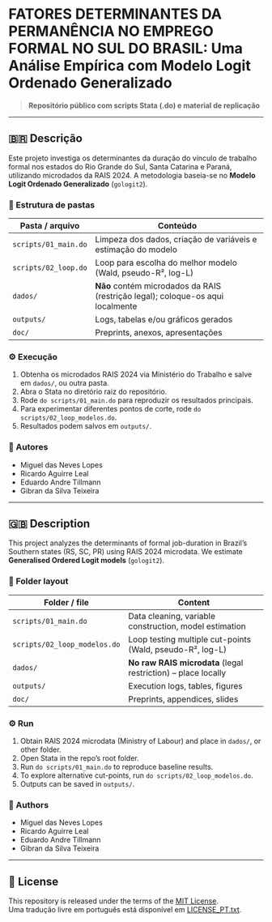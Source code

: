 # FATORES DETERMINANTES DA PERMANÊNCIA NO EMPREGO FORMAL NO SUL DO BRASIL: Uma Análise Empírica com Modelo Logit Ordenado Generalizado

> **Repositório público com scripts Stata (.do) e material de replicação**

---

## 🇧🇷 Descrição

Este projeto investiga os determinantes da duração do vínculo de trabalho formal nos estados do Rio Grande do Sul, Santa Catarina e Paraná, utilizando microdados da RAIS 2024. A metodologia baseia-se no **Modelo Logit Ordenado Generalizado** (`gologit2`).

### 📂 Estrutura de pastas
| Pasta / arquivo            | Conteúdo                                                          |
|----------------------------|-------------------------------------------------------------------|
| `scripts/01_main.do`       | Limpeza dos dados, criação de variáveis e estimação do modelo     |
| `scripts/02_loop.do`       | Loop para escolha do melhor modelo (Wald, pseudo-R², log-L)       |
| `dados/`                   | **Não** contém microdados da RAIS (restrição legal); coloque-os aqui localmente |
| `outputs/`                 | Logs, tabelas e/ou gráficos gerados                               |
| `doc/`                     | Preprints, anexos, apresentações                                  |

### ⚙️ Execução
1. Obtenha os microdados RAIS 2024 via Ministério do Trabalho e salve em `dados/`, ou outra pasta.
2. Abra o Stata no diretório raiz do repositório.
3. Rode `do scripts/01_main.do` para reproduzir os resultados principais.  
4. Para experimentar diferentes pontos de corte, rode `do scripts/02_loop_modelos.do`.  
5. Resultados podem salvos em `outputs/`.

### 👥 Autores
- Miguel das Neves Lopes  
- Ricardo Aguirre Leal  
- Eduardo Andre Tillmann  
- Gibran da Silva Teixeira  

---

## 🇬🇧 Description

This project analyzes the determinants of formal job-duration in Brazil’s Southern states (RS, SC, PR) using RAIS 2024 microdata. We estimate **Generalised Ordered Logit models** (`gologit2`).

### 📂 Folder layout
| Folder / file              | Content                                                            |
|----------------------------|---------------------------------------------------------------------|
| `scripts/01_main.do`       | Data cleaning, variable construction, model estimation              |
| `scripts/02_loop_modelos.do`| Loop testing multiple cut-points (Wald, pseudo-R², log-L)          |
| `dados/`                   | **No raw RAIS microdata** (legal restriction) – place locally       |
| `outputs/`                 | Execution logs, tables, figures                                    |
| `doc/`                     | Preprints, appendices, slides                                      |

### ⚙️ Run
1. Obtain RAIS 2024 microdata (Ministry of Labour) and place in `dados/`, or other folder.
2. Open Stata in the repo’s root folder.
3. Run `do scripts/01_main.do` to reproduce baseline results.  
4. To explore alternative cut-points, run `do scripts/02_loop_modelos.do`.  
5. Outputs can be saved in `outputs/`.

### 👥 Authors
- Miguel das Neves Lopes  
- Ricardo Aguirre Leal  
- Eduardo Andre Tillmann  
- Gibran da Silva Teixeira  

---

## 📜 License

This repository is released under the terms of the [MIT License](./LICENSE).  
Uma tradução livre em português está disponível em [LICENSE_PT.txt](./LICENSE_PT.txt).
